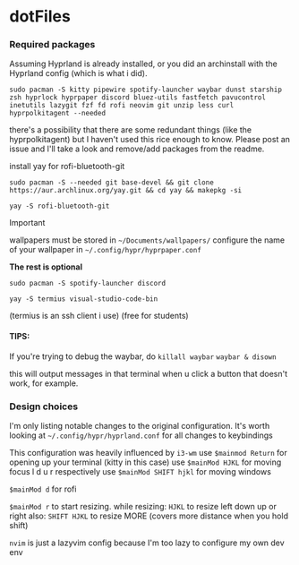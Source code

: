 # dotFiles


### Required packages
Assuming Hyprland is already installed, or you did an archinstall with the Hyprland config (which is what i did).

`sudo pacman -S kitty pipewire spotify-launcher waybar dunst starship zsh hyprlock hyprpaper discord bluez-utils fastfetch pavucontrol inetutils lazygit fzf fd rofi neovim git unzip less curl hyprpolkitagent --needed`

there's a possibility that there are some redundant things (like the hyprpolkitagent) but I haven't used this rice enough to know. Please post an issue and I'll take a look and remove/add packages from the readme.



install yay for rofi-bluetooth-git

`sudo pacman -S --needed git base-devel && git clone https://aur.archlinux.org/yay.git && cd yay && makepkg -si`


`yay -S rofi-bluetooth-git`

> [!IMPORTANT]
wallpapers must be stored in `~/Documents/wallpapers/`
configure the name of your wallpaper in `~/.config/hypr/hyprpaper.conf`

**The rest is optional**

`sudo pacman -S spotify-launcher discord` 

`yay -S termius visual-studio-code-bin`

(termius is an ssh client i use) (free for students)


#### TIPS:
If you're trying to debug the waybar,
do 
`killall waybar`
`waybar & disown`

this will output messages in that terminal when u click a button that doesn't work, for example.

### Design choices

I'm only listing notable changes to the original configuration. It's worth looking at `~/.config/hypr/hyprland.conf` for all changes to keybindings

This configuration was heavily influenced by `i3-wm`
use `$mainmod Return` for opening up your terminal (kitty in this case)
use `$mainMod HJKL` for moving focus l d u r respectively
use `$mainMod SHIFT hjkl` for moving windows

`$mainMod d` for rofi

`$mainMod r` to start resizing.
while resizing: `HJKL` to resize left down up or right 
also: `SHIFT HJKL` to resize MORE (covers more distance when you hold shift)


`nvim` is just a lazyvim config because I'm too lazy to configure my own dev env


